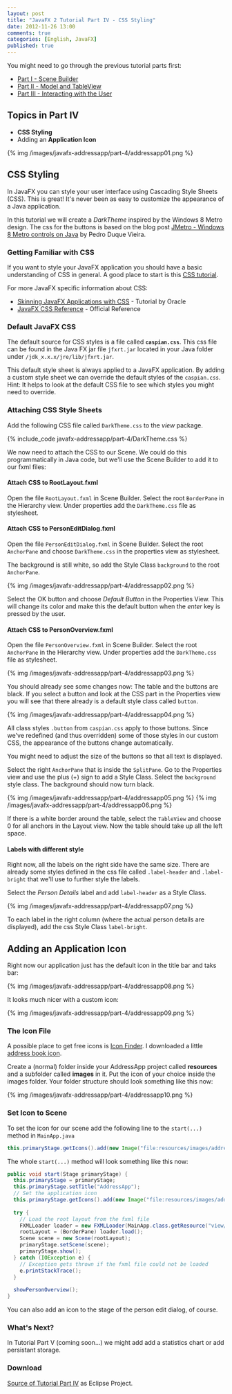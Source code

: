 ```yaml
---
layout: post
title: "JavaFX 2 Tutorial Part IV - CSS Styling"
date: 2012-11-26 13:00
comments: true
categories: [English, JavaFX]
published: true
---
```

You might need to go through the previous tutorial parts first:

* [Part I - Scene Builder](/blog/2012/11/16/javafx-tutorial-addressapp-1)
* [Part II - Model and TableView](/blog/2012/11/17/javafx-tutorial-addressapp-2) 
* [Part III - Interacting with the User](/blog/2012/11/20/javafx-tutorial-addressapp-3) 


## Topics in Part IV ##
* **CSS Styling**
* Adding an **Application Icon**

{% img /images/javafx-addressapp/part-4/addressapp01.png %}


<!-- more -->

## CSS Styling ##
In JavaFX you can style your user interface using Cascading Style Sheets (CSS). This is great! It's never been as easy to customize the appearance of a Java application.

In this tutorial we will create a *DarkTheme* inspired by the Windows 8 Metro design. The css for the buttons is based on the blog post [JMetro - Windows 8 Metro controls on Java](http://pixelduke.wordpress.com/2012/10/23/jmetro-windows-8-controls-on-java/) by Pedro Duque Vieira.


### Getting Familiar with CSS ###
If you want to style your JavaFX application you should have a basic understanding of CSS in general. A good place to start is this [CSS tutorial](http://www.csstutorial.net/).

For more JavaFX specific information about CSS:

* [Skinning JavaFX Applications with CSS](http://docs.oracle.com/javafx/2/css_tutorial/jfxpub-css_tutorial.htm) - Tutorial by Oracle
* [JavaFX CSS Reference](http://docs.oracle.com/cd/E17802_01/javafx/javafx/1.3/docs/api/javafx.scene/doc-files/cssref.html) - Official Reference


### Default JavaFX CSS ###
The default source for CSS styles is a file called **`caspian.css`**. This css file can be found in the Java FX jar file `jfxrt.jar` located in your Java folder under `/jdk_x.x.x/jre/lib/jfxrt.jar`.

This default style sheet is always applied to a JavaFX application. By adding a custom style sheet we can override the default styles of the `caspian.css`.   
Hint: It helps to look at the default CSS file to see which styles you might need to override. 


### Attaching CSS Style Sheets ###
Add the following CSS file called `DarkTheme.css` to the *view* package.

{% include_code javafx-addressapp/part-4/DarkTheme.css %}

We now need to attach the CSS to our Scene. We could do this programmatically in Java code, but we'll use the Scene Builder to add it to our fxml files: 


#### Attach CSS to RootLayout.fxml ####
Open the file `RootLayout.fxml` in Scene Builder. Select the root `BorderPane` in the Hierarchy view. Under properties add the `DarkTheme.css` file as stylesheet.


#### Attach CSS to PersonEditDialog.fxml ####
Open the file `PersonEditDialog.fxml` in Scene Builder. Select the root `AnchorPane` and choose `DarkTheme.css` in the properties view as stylesheet.

The background is still white, so add the Style Class `background` to the root `AnchorPane`.

{% img /images/javafx-addressapp/part-4/addressapp02.png %}

Select the OK button and choose *Default Button* in the Properties View. This will change its color and make this the default button when the *enter* key is pressed by the user.


#### Attach CSS to PersonOverview.fxml ####
Open the file `PersonOverview.fxml` in Scene Builder. Select the root `AnchorPane` in the Hierarchy view. Under properties add the `DarkTheme.css` file as stylesheet.

{% img /images/javafx-addressapp/part-4/addressapp03.png %}

You should already see some changes now: The table and the buttons are black. If you select a button and look at the CSS part in the Properties view you will see that there already is a default style class called `button`.

{% img /images/javafx-addressapp/part-4/addressapp04.png %}

All class styles `.button` from `caspian.css` apply to those buttons. Since we've redefined (and thus overridden) some of those styles in our custom CSS, the appearance of the buttons change automatically.

You might need to adjust the size of the buttons so that all text is displayed.

Select the right `AnchorPane` that is inside the `SplitPane`. Go to the Properties view and use the plus (+) sign to add a Style Class. Select the `background` style class. The background should now turn black.

{% img /images/javafx-addressapp/part-4/addressapp05.png %}
{% img /images/javafx-addressapp/part-4/addressapp06.png %}

If there is a white border around the table, select the `TableView` and choose 0 for all anchors in the Layout view. Now the table should take up all the left space.


#### Labels with different style ####
Right now, all the labels on the right side have the same size. There are already some styles defined in the css file called `.label-header` and `.label-bright` that we'll use to further style the labels.

Select the *Person Details* label and add `label-header` as a Style Class.

{% img /images/javafx-addressapp/part-4/addressapp07.png %}

To each label in the right column (where the actual person details are displayed), add the css Style Class `label-bright`.


## Adding an Application Icon ##
Right now our application just has the default icon in the title bar and taks bar:

{% img /images/javafx-addressapp/part-4/addressapp08.png %}

It looks much nicer with a custom icon:

{% img /images/javafx-addressapp/part-4/addressapp09.png %}


### The Icon File ###
A possible place to get free icons is [Icon Finder](http://www.iconfinder.com). I downloaded a little [address book icon](http://www.iconfinder.com/icondetails/86957/32/).

Create a (normal) folder inside your AddressApp project called **resources** and a subfolder called **images** in it. Put the icon of your choice inside the images folder. Your folder structure should look something like this now:

{% img /images/javafx-addressapp/part-4/addressapp10.png %}


### Set Icon to Scene ###
To set the icon for our scene add the following line to the `start(...)` method in `MainApp.java`

```java
this.primaryStage.getIcons().add(new Image("file:resources/images/address_book_32.png"));
```

The whole `start(...)` method will look something like this now:
```java MainApp.java
public void start(Stage primaryStage) {
  this.primaryStage = primaryStage;
  this.primaryStage.setTitle("AddressApp");
  // Set the application icon
  this.primaryStage.getIcons().add(new Image("file:resources/images/address_book_32.png"));
  
  try {
    // Load the root layout from the fxml file
    FXMLLoader loader = new FXMLLoader(MainApp.class.getResource("view/RootLayout.fxml"));
    rootLayout = (BorderPane) loader.load();
    Scene scene = new Scene(rootLayout);
    primaryStage.setScene(scene);
    primaryStage.show();
  } catch (IOException e) {
    // Exception gets thrown if the fxml file could not be loaded
    e.printStackTrace();
  }
  
  showPersonOverview();
}
```

You can also add an icon to the stage of the person edit dialog, of course.


### What's Next? ###
In Tutorial Part V (coming soon...) we might add add a statistics chart or add persistant storage.


### Download ###
[Source of Tutorial Part IV](/downloads/javafx-addressapp/part-4/addressapp-part-4.zip) as Eclipse Project.


